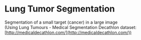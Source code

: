 # Lung Tumor Segmentation
Segmentation of a small target (cancer) in a large image <br />
(Using Lung Tumours - Medical Segmentation Decathlon dataset: [http://medicaldecathlon.com/](http://medicaldecathlon.com/))
